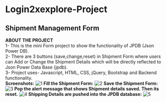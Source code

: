 # Login2xexplore-Project
## Shipment Management Form 

**ABOUT THE PROJECT** </br>
1- This is the mini Form project to show the functionality of JPDB (Json Power DB).  </br>
2- There are 3 buttons (save,change,reset) in Shipment Form where users can Add or Change the Shipment Details which will be directly reflected to Json Power Data Base (jpdb). </br>
3- Project uses- Javascript, HTML, CSS, jQuery, Bootstrap and Backend functionality.  </br>
**Screenshots:**
![1](https://github.com/user-attachments/assets/ff1ba945-8c18-4da0-9cc6-06696cfad047)
**Fill the Shipment Form:**
![2](https://github.com/user-attachments/assets/9f68e9c4-d59b-4605-a296-85854d420c52)
**Save the Shipment Form:**
![3](https://github.com/user-attachments/assets/b1e522da-6868-48d5-a739-e324da7beff2)
**Pop the alert message that shows Shipment details saved. Then its reset.**
![4](https://github.com/user-attachments/assets/2aa9fec7-1848-482b-88bd-0e2bb24f8388)
**Shipping Details are pushed into the JPDB database:**
![5](https://github.com/user-attachments/assets/8409dae1-1d8f-4437-bb8b-eb4f8c919e8a)
